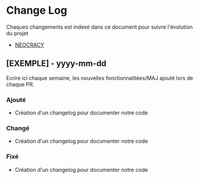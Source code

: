 # Change Log
Chaques changements est indexé dans ce document pour suivre l'évolution du projet

- [NEOCRACY](https://github.com/e-gonzalez-ipssi/NeoCracy)

## [EXEMPLE] - yyyy-mm-dd
 
Ecrire ici chaque semaine, les nouvelles fonctionnalitées/MAJ ajouté lors de chaque PR.
 
### Ajouté

- Création d'un changelog pour documenter notre code
 
### Changé

- Création d'un changelog pour documenter notre code
 
### Fixé

- Création d'un changelog pour documenter notre code



 